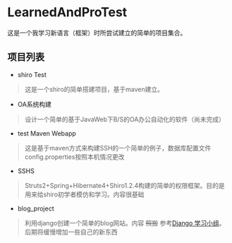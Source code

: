 # LearnedAndProTest
这是一个我学习新语言（框架）时所尝试建立的简单的项目集合。

## 项目列表

- shiro Test

> 这是一个shiro的简单搭建项目，基于maven建立。

-  OA系统构建

> 设计一个简单的基于JavaWeb下B/S的OA办公自动化的软件（尚未完成）

-  test Maven Webapp

> 这是基于maven方式来构建SSH的一个简单的例子，数据库配置文件config.properties按照本机情况更改

- SSHS

>Struts2+Spring+Hibernate4+Shiro1.2.4构建的简单的权限框架。目的是用来给shiro初学者模仿和学习。内容很基础

- blog_project

> 利用django创建一个简单的blog网站。内容 ~~照搬~~ 参考[Django 学习小组](https://segmentfault.com/a/1190000005171218)。后期将缓慢增加一些自己的新东西
